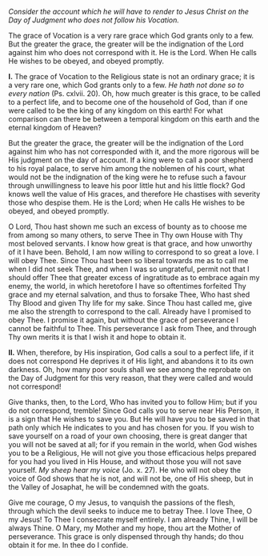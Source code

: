 
*Consider the account which he will have to render to Jesus Christ on the Day of Judgment who does not follow his Vocation.*

The grace of Vocation is a very rare grace which God grants only to a few. But the greater the grace, the greater will be the indignation of the Lord against him who does not correspond with it. He is the Lord. When He calls He wishes to be obeyed, and obeyed promptly.

**I\.** The grace of Vocation to the Religious state is not an ordinary grace; it is a very rare one, which God grants only to a few. *He hath not done so to every nation* (Ps. cxlvii. 20). Oh, how much greater is this grace, to be called to a perfect life, and to become one of the household of God, than if one were called to be the king of any kingdom on this earth! For what comparison can there be between a temporal kingdom on this earth and the eternal kingdom of Heaven?

But the greater the grace, the greater will be the indignation of the Lord against him who has not corresponded with it, and the more rigorous will be His judgment on the day of account. If a king were to call a poor shepherd to his royal palace, to serve him among the noblemen of his court, what would not be the indignation of the king were he to refuse such a favour through unwillingness to leave his poor little hut and his little flock? God knows well the value of His graces, and therefore He chastises with severity those who despise them. He is the Lord; when He calls He wishes to be obeyed, and obeyed promptly.

O Lord, Thou hast shown me such an excess of bounty as to choose me from among so many others, to serve Thee in Thy own House with Thy most beloved servants. I know how great is that grace, and how unworthy of it I have been. Behold, I am now willing to correspond to so great a love. I will obey Thee. Since Thou hast been so liberal towards me as to call me when I did not seek Thee, and when I was so ungrateful, permit not that I should offer Thee that greater excess of ingratitude as to embrace again my enemy, the world, in which heretofore I have so oftentimes forfeited Thy grace and my eternal salvation, and thus to forsake Thee, Who hast shed Thy Blood and given Thy life for my sake. Since Thou hast called me, give me also the strength to correspond to the call. Already have I promised to obey Thee. I promise it again, but without the grace of perseverance I cannot be faithful to Thee. This perseverance I ask from Thee, and through Thy own merits it is that I wish it and hope to obtain it.

**II\.** When, therefore, by His inspiration, God calls a soul to a perfect life, if it does not correspond He deprives it of His light, and abandons it to its own darkness. Oh, how many poor souls shall we see among the reprobate on the Day of Judgment for this very reason, that they were called and would not correspond!

Give thanks, then, to the Lord, Who has invited you to follow Him; but if you do not correspond, tremble! Since God calls you to serve near His Person, it is a sign that He wishes to save you. But He will have you to be saved in that path only which He indicates to you and has chosen for you. If you wish to save yourself on a road of your own choosing, there is great danger that you will not be saved at all; for if you remain in the world, when God wishes you to be a Religious, He will not give you those efficacious helps prepared for you had you lived in His House, and without those you will not save yourself. *My sheep hear my voice* (Jo. x. 27). He who will not obey the voice of God shows that he is not, and will not be, one of His sheep, but in the Valley of Josaphat, he will be condemned with the goats.

Give me courage, O my Jesus, to vanquish the passions of the flesh, through which the devil seeks to induce me to betray Thee. I love Thee, O my Jesus! To Thee I consecrate myself entirely. I am already Thine, I will be always Thine. O Mary, my Mother and my hope, thou art the Mother of perseverance. This grace is only dispensed through thy hands; do thou obtain it for me. In thee do I confide.


